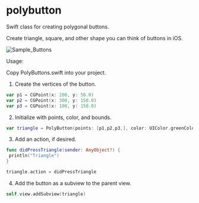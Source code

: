 # polybutton
Swift class for creating polygonal buttons.

Create triangle, square, and other shape you can think of buttons in iOS.


![Sample_Buttons](https://github.com/benjaminhass/polybutton/blob/master/Screenshots/Sample_Poly_Buttons.png)

Usage:

Copy PolyButtons.swift into your project.
1. Create the vertices of the button.

```swift
var p1 = CGPoint(x: 200, y: 50.0)
var p2 = CGPoint(x: 300, y: 150.0)
var p3 = CGPoint(x: 100, y: 150.0)
```
2. Initialize with points, color, and bounds.

```swift
var triangle = PolyButton(points: [p1,p2,p3,], color: UIColor.greenColor(), frame: self.view.bounds)
```

3. Add an action, if desired.

```swift
func didPressTriangle(sender: AnyObject?) {
 println("Triangle")
}

triangle.action = didPressTriangle
```

4. Add the button as a subview to the parent view.

```swift
self.view.addSubview(triangle)
```
